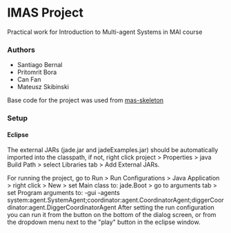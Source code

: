 # IMAS Project
Practical work for Introduction to Multi-agent Systems in MAI course

### Authors
- Santiago Bernal
- Pritomrit Bora
- Can Fan
- Mateusz Skibinski

Base code for the project was used from [mas-skeleton](https://github.com/jpahullo/mas-skeleton/tree/mas_2017_18)

### Setup
#### Eclipse
The external JARs (jade.jar and jadeExamples.jar) should be automatically imported into the classpath, if not, right click project > Properties > java Build Path > select Libraries tab > Add External JARs.

For running the project, go to Run > Run Configurations > Java Application > right click > New > set Main class to: jade.Boot > go to arguments tab > set Program arguments to: -gui -agents system:agent.SystemAgent;coordinator:agent.CoordinatorAgent;diggerCoordinator:agent.DiggerCoordinatorAgent 
After setting the run configuration you can run it from the button on the bottom of the dialog screen, or from the dropdown menu next to the "play" button in the eclipse window.